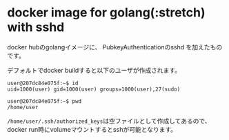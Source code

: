 # docker image for golang(:stretch) with sshd

docker hubのgolangイメージに、
PubkeyAuthenticationのsshd を加えたものです。

デフォルトでdocker buildすると以下のユーザが作成されます。

```Shell
user@207dc84e075f:~$ id
uid=1000(user) gid=1000(user) groups=1000(user),27(sudo)

user@207dc84e075f:~$ pwd
/home/user
```

`/home/user/.ssh/authorized_keys`は空ファイルとして作成してあるので、
docker run時にvolumeマウントするとsshが可能となります。
